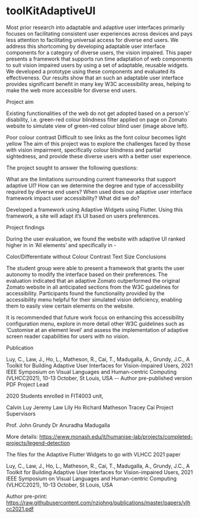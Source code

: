 # toolKitAdaptiveUI

Most prior research into adaptable and adaptive user interfaces primarily focuses on facilitating consistent user experiences across devices and pays less attention to facilitating universal access for diverse end users. We address this shortcoming by developing adaptable user interface components for a category of diverse users, the vision impaired. This paper presents a framework that supports run time adaptation of web components to suit vision impaired users by using a set of adaptable, reusable widgets. We developed a prototype using these components and evaluated its effectiveness. Our results show that an such an adaptable user interface provides significant benefit in many key W3C accessibility areas, helping to make the web more accessible for diverse end users.

Project aim

Existing functionalities of the web do not get adopted based on a person's’ disability, i.e. green-red colour blindness filter applied on page on Zomato website to simulate view of green-red colour blind user (image above left).

Poor colour contrast
Difficult to see links as the font colour becomes light yellow
The aim of this project was to explore the challenges faced by those with vision impairment, specifically colour blindness and partial sightedness, and provide these diverse users with a better user experience.

The project sought to answer the following questions:

What are the limitations surrounding current frameworks that support adaptive UI? 
How can we determine the degree and type of accessibility required by diverse end users?
When used does our adaptive user interface framework impact user accessibility?
What did we do?

Developed a framework using Adaptive Widgets using Flutter. Using this framework, a site will adapt it’s UI based on users preferences.



Project findings

During the user evaluation, we found the website with adaptive UI ranked higher in in ‘All elements’ and specifically in -

Color/Differentiate without Colour
Contrast
Text Size
Conclusions

The student group were able to present a framework that grants the user autonomy to modify the interface based on their preferences. The evaluation indicated that an adaptive Zomato outperformed the original Zomato website in all anticipated sections from the W3C guidelines for accessibility. Participants found the functionality provided by the accessibility menu helpful for their simulated vision deficiency, enabling them to easily view certain elements on the website.

It is recommended that future work focus on enhancing this accessibility configuration menu, explore in more detail other W3C guidelines such as ‘Customise at an element level’ and assess the implementation of adaptive screen reader capabilities for users with no vision.

Publication

Luy, C., Law, J., Ho, L., Matheson, R., Cai, T., Madugalla, A., Grundy, J.C., A Toolkit for Building Adaptive User Interfaces for Vision-impaired Users, 2021 IEEE Symposium  on Visual Languages and Human-centric Computing (VLHCC2021), 10-13 October, St Louis, USA -- Author pre-published version PDF
Project Lead

2020 Students enrolled in FIT4003 unit,

Calvin Luy
Jeremy Law
Lily Ho
Richard Matheson
Tracey Cai
Project Supervisors

Prof. John Grundy
Dr Anuradha Madugalla

More details: https://www.monash.edu/it/humanise-lab/projects/completed-projects/legend-detection

The files for the Adaptive Flutter Widgets to go with VLHCC 2021 paper

Luy, C., Law, J., Ho, L., Matheson, R., Cai, T., Madugalla, A., Grundy, J.C., A Toolkit for Building Adaptive User Interfaces for Vision-impaired Users, 2021 IEEE Symposium  on Visual Languages and Human-centric Computing (VLHCC2021), 10-13 October, St Louis, USA 

Author pre-print:  https://raw.githubusercontent.com/nzjohng/publications/master/papers/vlhcc2021.pdf

